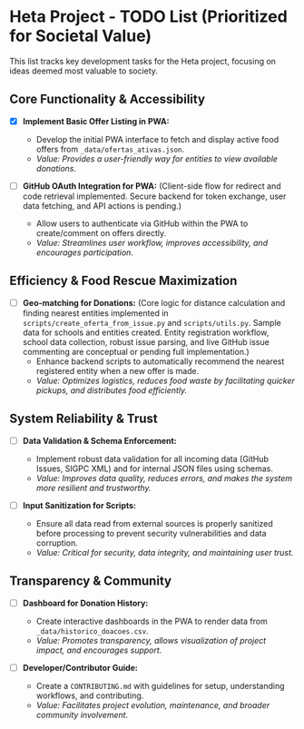 # Heta Project - TODO List (Prioritized for Societal Value)

This list tracks key development tasks for the Heta project, focusing on ideas deemed most valuable to society.

## Core Functionality & Accessibility

- [x] **Implement Basic Offer Listing in PWA:**
    - Develop the initial PWA interface to fetch and display active food offers from `_data/ofertas_ativas.json`.
    - *Value: Provides a user-friendly way for entities to view available donations.*

- [ ] **GitHub OAuth Integration for PWA:** (Client-side flow for redirect and code retrieval implemented. Secure backend for token exchange, user data fetching, and API actions is pending.)
    - Allow users to authenticate via GitHub within the PWA to create/comment on offers directly.
    - *Value: Streamlines user workflow, improves accessibility, and encourages participation.*

## Efficiency & Food Rescue Maximization

- [ ] **Geo-matching for Donations:** (Core logic for distance calculation and finding nearest entities implemented in `scripts/create_oferta_from_issue.py` and `scripts/utils.py`. Sample data for schools and entities created. Entity registration workflow, school data collection, robust issue parsing, and live GitHub issue commenting are conceptual or pending full implementation.)
    - Enhance backend scripts to automatically recommend the nearest registered entity when a new offer is made.
    - *Value: Optimizes logistics, reduces food waste by facilitating quicker pickups, and distributes food efficiently.*

## System Reliability & Trust

- [ ] **Data Validation & Schema Enforcement:**
    - Implement robust data validation for all incoming data (GitHub Issues, SIGPC XML) and for internal JSON files using schemas.
    *   *Value: Improves data quality, reduces errors, and makes the system more resilient and trustworthy.*

- [ ] **Input Sanitization for Scripts:**
    - Ensure all data read from external sources is properly sanitized before processing to prevent security vulnerabilities and data corruption.
    *   *Value: Critical for security, data integrity, and maintaining user trust.*

## Transparency & Community

- [ ] **Dashboard for Donation History:**
    - Create interactive dashboards in the PWA to render data from `_data/historico_doacoes.csv`.
    - *Value: Promotes transparency, allows visualization of project impact, and encourages support.*

- [ ] **Developer/Contributor Guide:**
    - Create a `CONTRIBUTING.md` with guidelines for setup, understanding workflows, and contributing.
    - *Value: Facilitates project evolution, maintenance, and broader community involvement.*

